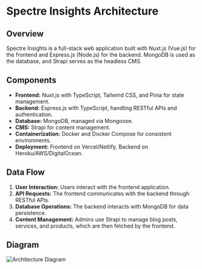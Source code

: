 # Spectre Insights Architecture

## Overview

Spectre Insights is a full-stack web application built with Nuxt.js (Vue.js) for the frontend and Express.js (Node.js) for the backend. MongoDB is used as the database, and Strapi serves as the headless CMS.

## Components

- **Frontend:** Nuxt.js with TypeScript, Tailwind CSS, and Pinia for state management.
- **Backend:** Express.js with TypeScript, handling RESTful APIs and authentication.
- **Database:** MongoDB, managed via Mongoose.
- **CMS:** Strapi for content management.
- **Containerization:** Docker and Docker Compose for consistent environments.
- **Deployment:** Frontend on Vercel/Netlify, Backend on Heroku/AWS/DigitalOcean.

## Data Flow

1. **User Interaction:** Users interact with the frontend application.
2. **API Requests:** The frontend communicates with the backend through RESTful APIs.
3. **Database Operations:** The backend interacts with MongoDB for data persistence.
4. **Content Management:** Admins use Strapi to manage blog posts, services, and products, which are then fetched by the frontend.

## Diagram

![Architecture Diagram](./images/architecture-diagram.png)
